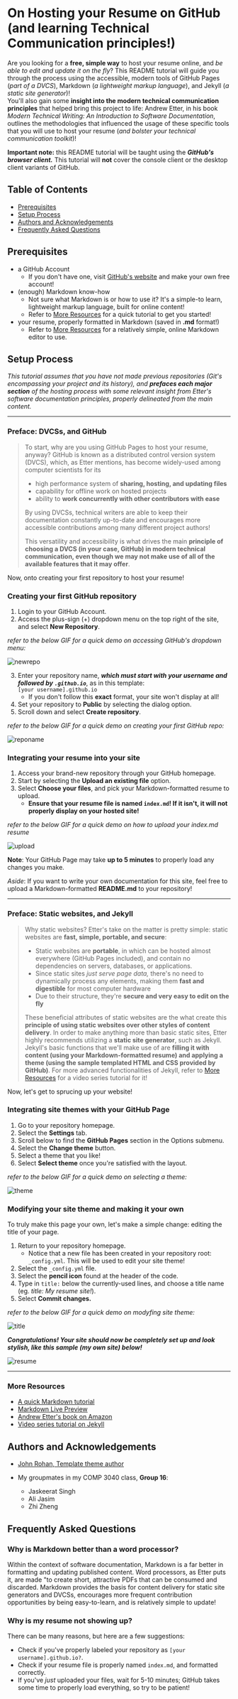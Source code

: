 # On Hosting your Resume on GitHub (and learning Technical Communication principles!)

Are you looking for a **free, simple way** to host your resume online, and *be able to edit and update it on the fly*? This README tutorial will guide you through the process using the accessible, modern tools of GitHub Pages (*part of a DVCS*), Markdown (*a lightweight markup language*), and Jekyll (*a static site generator*)!  
You'll also gain some **insight into the modern technical communication principles** that helped bring this project to life: Andrew Etter, in his book *Modern Technical Writing: An Introduction to Software Documentation*, outlines the methodologies that influenced the usage of these specific tools that you will use to host your resume (*and bolster your technical communication toolkit*)! 

**Important note:** this README tutorial will be taught using the ***GitHub's browser client.*** This tutorial will **not** cover the console client or the desktop client variants of GitHub.

## Table of Contents
* [Prerequisites](#prerequisites)
* [Setup Process](#setup-process)
* [Authors and Acknowledgements](#authors-and-acknowledgements)
* [Frequently Asked Questions](#frequently-asked-questions)

## Prerequisites

* a GitHub Account
    * If you don't have one, visit [GitHub's website](https://github.com/) and make your own free account!
* (enough) Markdown know-how
    * Not sure what Markdown is or how to use it? It's a simple-to learn, lightweight markup language, built for online content!
    * Refer to [More Resources](#more-resources) for a quick tutorial to get you started!
* your resume, properly formatted in Markdown (saved in **.md** format!)
    * Refer to [More Resources](#more-resources) for a relatively simple, online Markdown editor to use.

## Setup Process
*This tutorial assumes that you have not made previous repositories (Git's encompassing your project and its history), and **prefaces each major section** of the hosting process with some relevant insight from Etter's software documentation principles, properly delineated from the main content.*

---

### Preface: DVCSs, and GitHub
> To start, why are you using GitHub Pages to host your resume, anyway? GitHub is known as a distributed control version system (DVCS), which, as Etter mentions, has become widely-used among computer scientists for its 
> * high performance system of **sharing, hosting, and updating files**
> * capability for offline work on hosted projects 
> * ability to **work concurrently with other contributors with ease**
>
> By using DVCSs, technical writers are able to keep their documentation constantly up-to-date and encourages more accessible contributions among many different project authors! 
>
>This versatility and accessibility is what drives the main **principle of choosing a DVCS (in your case, GitHub) in modern technical communication, even though we may not make use of all of the available features that it may offer**. 

Now, onto creating your first repository to host your resume!


### Creating your first GitHub repository
1. Login to your GitHub Account.
2. Access the plus-sign (+) dropdown menu on the top right of the site, and select **New Repository**. 

*refer to the below GIF for a quick demo on accessing GitHub's dropdown menu:*

![newrepo](https://github.com/Neppington/neppington.github.io/blob/main/newrepo.gif) 

3. Enter your repository name, ***which must start with your username and followed by `.github.io`***, as in this template:  
    `[your username].github.io`  
    * If you don't follow this **exact** format, your site won't display at all!
4. Set your repository to **Public** by selecting the dialog option.
5. Scroll down and select **Create repository**.

*refer to the below GIF for a quick demo on creating your first GitHub repo:*

![reponame](https://github.com/Neppington/neppington.github.io/blob/main/reponame.gif) 

### Integrating your resume into your site
1. Access your brand-new repository through your GitHub homepage.
2. Start by selecting the **Upload an existing file** option.
3. Select **Choose your files**, and pick your Markdown-formatted resume to upload.
    * **Ensure that your resume file is named `index.md`! If it isn't, it will not properly display on your hosted site!**

*refer to the below GIF for a quick demo on how to upload your index.md resume*

![upload](https://github.com/Neppington/neppington.github.io/blob/main/upload.gif) 

**Note**: Your GitHub Page may take **up to 5 minutes** to properly load any changes you make. 

*Aside*: If you want to write your own documentation for this site, feel free to upload a Markdown-formatted **README.md** to your repository!

---

### Preface: Static websites, and Jekyll
> Why static websites? Etter's take on the matter is pretty simple: static websites are **fast, simple, portable, and secure**: 
> * Static websites are **portable**, in which can be hosted almost everywhere (GitHub Pages included), and contain no dependencies on servers, databases, or applications. 
> * Since static sites *just serve page data,* there's no need to dynamically process any elements, making them **fast and digestible** for most computer hardware
> * Due to their structure, they're **secure and very easy to edit on the fly**
>
> These beneficial attributes of static websites are the what create this **principle of using static websites over other styles of content delivery**. In order to make anything more than basic static sites, Etter highly recommends utilizing a **static site generator**, such as Jekyll. Jekyll's basic functions that we'll make use of are **filling it with content (using your Markdown-formatted resume) and applying a theme (using the sample templated HTML and CSS provided by GitHub)**. For more advanced functionalities of Jekyll, refer to [More Resources](#more-resources) for a video series tutorial for it!

Now, let's get to sprucing up your website!


### Integrating site themes with your GitHub Page
1. Go to your repository homepage.
2. Select the **Settings** tab.
3. Scroll below to find the **GitHub Pages** section in the Options submenu.
4. Select the **Change theme** button.
5. Select a theme that you like!
6. Select **Select theme** once you're satisfied with the layout.

*refer to the below GIF for a quick demo on selecting a theme:*

![theme](https://github.com/Neppington/neppington.github.io/blob/main/theme.gif) 

### Modifying your site theme and making it your own
To truly make this page your own, let's make a simple change: editing the title of your page.
1. Return to your repository homepage.
   * Notice that a new file has been created in your repository root: `_config.yml`. This will be used to edit your site theme!
2. Select the `_config.yml` file.
3. Select the **pencil icon** found at the header of the code.
4. Type in `title:` below the currently-used lines, and choose a title name (eg. *title: My resume site!*).
5. Select **Commit changes.**

*refer to the below GIF for a quick demo on modyfing site theme:*

![title](https://github.com/Neppington/neppington.github.io/blob/main/title.gif)

***Congratulations! Your site should now be completely set up and look stylish, like this sample (my own site) below!***

![resume](https://github.com/Neppington/neppington.github.io/blob/main/resume.gif)

---

### More Resources
* [A quick Markdown tutorial](https://markdowntutorial.com)
* [Markdown Live Preview](https://markdownlivepreview.com/)
* [Andrew Etter's book on Amazon](https://www.amazon.ca/Modern-Technical-Writing-Introduction-Documentation-ebook/dp/B01A2QL9SS)
* [Video series tutorial on Jekyll](https://www.youtube.com/playlist?list=PLLAZ4kZ9dFpOPV5C5Ay0pHaa0RJFhcmcB)

## Authors and Acknowledgements
* [John Rohan, Template theme author](https://twitter.com/jonrohan/)

* My groupmates in my COMP 3040 class, **Group 16**:
   * Jaskeerat Singh
   * Ali Jasim
   * Zhi Zheng

## Frequently Asked Questions

### Why is Markdown better than a word processor?
Within the context of software documentation, Markdown is a far better in formatting and updating published content. Word processors, as Etter puts it, are made "to create short, attractive PDFs that can be consumed and discarded. Markdown provides the basis for content delivery for static site generators and DVCSs, encourages more frequent contribution opportunities by being easy-to-learn, and is relatively simple to update!
### Why is my resume not showing up?
There can be many reasons, but here are a few suggestions:
   * Check if you've properly labeled your repository as `[your username].github.io?`.
   * Check if your resume file is properly named `index.md`, and formatted correctly.
   * If you've *just* uploaded your files, wait for 5-10 minutes; GitHub takes some time to properly load everything, so try to be patient!
